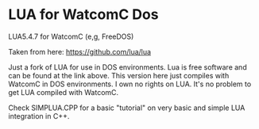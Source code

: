 # LUA for WatcomC Dos
LUA5.4.7 for WatcomC (e,g, FreeDOS)

Taken from here: https://github.com/lua/lua

Just a fork of LUA for use in DOS environments. Lua is free software and can be found at the link above. This version here just compiles with WatcomC in DOS environments. I own no rights on LUA. It's no problem to get LUA compiled with WatcomC.

Check SIMPLUA.CPP for a basic "tutorial" on very basic and simple LUA integration in C++.
